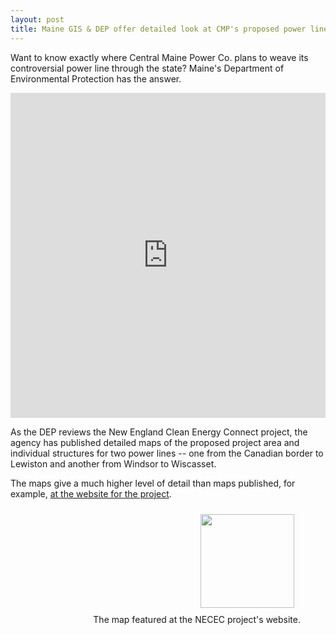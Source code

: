 ```yaml
---
layout: post
title: Maine GIS & DEP offer detailed look at CMP's proposed power lines
---
```

Want to know exactly where Central Maine Power Co. plans to weave its controversial power line through the state? Maine's Department of Environmental Protection has the answer.

<iframe width="100%" height="520" frameborder="0" src="https://dfishell.carto.com/builder/3c7e897e-489a-4803-a821-105ba8f56dc6/embed" allowfullscreen webkitallowfullscreen mozallowfullscreen oallowfullscreen msallowfullscreen></iframe>

As the DEP reviews the New England Clean Energy Connect project, the agency has published detailed maps of the proposed project area and individual structures for two power lines -- one from the Canadian border to Lewiston and another from Windsor to Wiscasset.

The maps give a much higher level of detail than maps published, for example, [at the website for the project](https://www.necleanenergyconnect.org/map/).<figure style="text-align:right;"><img src="https://static1.squarespace.com/static/59f503f2d74cff2410953bcf/t/5b5b6db2aa4a99c5ff5c4bd3/1535048016348/NECEC_map.png?format=1000w" style="padding:10px; text-align:right;" width="150px"><figcaption>The map featured at the NECEC project's website.</figcaption></figure>

